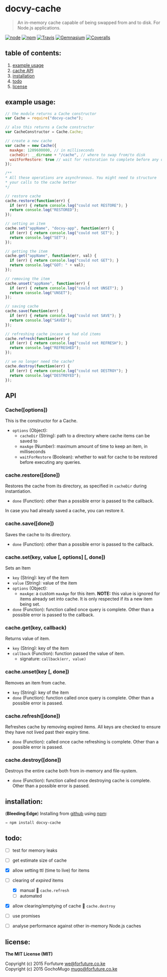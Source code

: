 
# docvy-cache

> An in-memory cache capable of being swapped from and to disk. For Node.js applications.

[![node](https://img.shields.io/node/v/docvy-cache.svg?style=flat-square)](https://www.npmjs.com/package/docvy-cache) [![npm](https://img.shields.io/npm/v/docvy-cache.svg?style=flat-square)](https://www.npmjs.com/package/docvy-cache) [![Travis](https://img.shields.io/travis/docvy/cache.svg?style=flat-square)](https://travis-ci.org/docvy/cache) [![Gemnasium](https://img.shields.io/gemnasium/docvy/cache.svg?style=flat-square)](https://gemnasium.com/docvy/cache) [![Coveralls](https://img.shields.io/coveralls/docvy/cache.svg?style=flat-square)](https://coveralls.io/github/docvy/cache?branch=master)


## table of contents:

1. [example usage](#example)
1. [cache API](#api)
1. [installation](#installation)
1. [todo](#todo)
1. [license](#license)


<a name="example"></a>
## example usage:

```js
// the module returns a Cache constructor
var Cache = require("docvy-cache");

// also this returns a Cache constructor
var CacheConstructor = Cache.Cache;

// create a new cache
var cache = new Cache({
  maxAge: 1209600000, // in milliseconds
  cacheDir: __dirname + "/cache", // where to swap from/to disk
  waitForRestore: true // wait for restoration to complete before any query
});

/**
* All these operations are asynchronous. You might need to structure
* your calls to the cache better
*/

// restore cache
cache.restore(function(err) {
  if (err) { return console.log("could not RESTORE"); }
  return console.log("RESTORED");
});

// setting an item
cache.set("appName", "docvy-app", function(err) {
  if (err) { return console.log("could not SET"); }
  return console.log("SET");
});

// getting the item
cache.get("appName", function(err, val) {
  if (err) { return console.log("could not GET"); }
  return console.log("GOT: " + val);
});

// removing the item
cache.unset("appName", function(err) {
  if (err) { return console.log("could not UNSET"); }
  return console.log("UNSET");
});

// saving cache
cache.save(function(err) {
  if (err) { return console.log("could not SAVE"); }
  return console.log("SAVED");
});

// refreshing cache incase we had old items
cache.refresh(function(err) {
  if (err) { return console.log("could not REFRESH"); }
  return console.log("REFRESHED");
});

// we no longer need the cache?
cache.destroy(function(err) {
  if (err) { return console.log("could not DESTROY"); }
  return console.log("DESTROYED");
});
```


<a name="api"></a>
## API

### Cache([options])

This is the constructor for a Cache.

* `options` (Object):
  * `cacheDir` (String): path to a directory where cache items can be saved to
  * `maxAge` (Number): maximum amount of time to keep an item, in milliseconds
  * `waitForRestore` (Boolean): whether to wait for cache to be restored before executing any queries.


### cache.restore([done])

Restores the cache from its directory, as specified in `cacheDir` during instantiation.

* `done` (Function): other than a possible error is passed to the callback.

In case you had already saved a cache, you can restore it.


### cache.save([done])

Saves the cache to its directory.

* `done` (Function): other than a possible error is passed to the callback.


### cache.set(key, value [, options] [, done])

Sets an Item

* `key` (String): key of the item
* `value` (String): value of the item
* `options` (Object):
  * `maxAge`: a custom `maxAge` for this item. **NOTE:** this value is ignored for items already set into cache. It is only respected if its a new item being set.
* `done` (Function): function called once query is complete. Other than a possible error is passed to the callback.


### cache.get(key, callback)

Returns value of item.

* `key` (String): key of the item
* `callback` (Function): function passed the value of item.
  * signature: `callback(err, value)`


### cache.unset(key [, done])

Removes an item from cache.

* `key` (String): key of the item
* `done` (Function): function called once query is complete. Other than a possible error is passed.


### cache.refresh([done])

Refreshes cache by removing expired items. All keys are checked to ensure they have not lived past their expiry time.

* `done` (Function): called once cache refreshing is complete. Other than a possible error is passed.


### cache.destroy([done])

Destroys the entire cache both from in-memory and file-system.

* `done` (Function): function called once destroying cache is complete. Other than a possible error is passed.


<a name="installation"></a>
## installation:

(**Bleeding Edge**) Installing from [github][repo] using [npm][npm]:

```bash
⇒ npm install docvy-cache
```


<a name="todo"></a>
## todo:

* [ ] test for memory leaks
* [ ] get estimate size of cache
* [X] allow setting ttl (time to live) for items
* [ ] clearing of *expired* items
  * [X] manual  `cache.refresh`
  * [ ] automated
* [X] allow clearing/emptying of cache  `cache.destroy`
* [ ] use promises
* [ ] analyse performance against other in-memory Node.js caches


<a name="license"></a>
## license:

__The MIT License (MIT)__

Copyright (c) 2015 Forfuture <we@forfuture.co.ke> <br/>
Copyright (c) 2015 GochoMugo <mugo@forfuture.co.ke>


[npm]:https://npmjs.com
[repo]:https://github.com/docvy/cache
